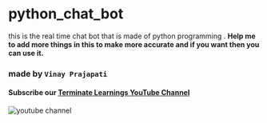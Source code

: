 # python_chat_bot
this is the real time chat bot that is made of python programming .
**Help me to add more things in this to make more accurate and if you want then you can use it.**
### made by `Vinay Prajapati` 
#### Subscribe our [Terminate Learnings YouTube Channel](https://www.youtube.com/channel/UCO3n_mr_e-BewMEAkrRYsiA)
![youtube channel](https://yt3.ggpht.com/ytc/AAUvwnjbjioFS-7MZqYetR3dnw9bs1AL_6aZOkePofl_=s88-c-k-c0x00ffffff-no-rj)
